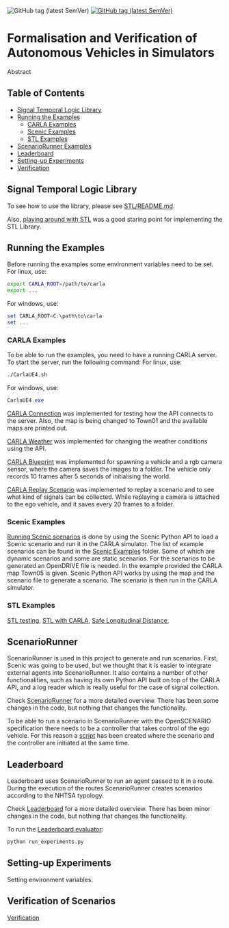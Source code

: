 ![GitHub tag (latest SemVer)](https://img.shields.io/badge/keywords-STL%2CCARLA%2CVerification-red)
[![GitHub tag (latest SemVer)](https://img.shields.io/github/tag/carla-simulator/scenario_runner.svg)](https://github.com/carla-simulator/carla/tree/0.9.13)

Formalisation and Verification of Autonomous Vehicles in Simulators
========================
Abstract


Table of Contents
-----------------
- [Signal Temporal Logic Library](#signal-temporal-logic-library)
- [Running the Examples](#running-the-examples)
  - [CARLA Examples](#carla-examples)
  - [Scenic Examples](#scenic-examples)
  - [STL Examples](#stl-examples)
- [ScenarioRunner Examples](#scenariorunner)
- [Leaderboard](#leaderboard)
- [Setting-up Experiments](#setting-up-experiments)
- [Verification](#verification-of-scenarios)

Signal Temporal Logic Library
-----------------------------
To see how to use the library, please see [STL/README.md](STL/README.md).

Also, [playing around with STL](testing_stl_without_library.py) was a good staring point for implementing the STL Library.

Running the Examples
---------------------
Before running the examples some environment variables need to be set.
For linux, use:
```bash
export CARLA_ROOT=/path/to/carla
export ...
```
For windows, use:
```powershell
set CARLA_ROOT=C:\path\to\carla
set ...
```

### CARLA Examples
To be able to run the examples, you need to have a running CARLA server. To start the server, run the following command:
For linux, use:
```bash
./CarlaUE4.sh
```
For windows, use:
```powershell
CarlaUE4.exe
```

[CARLA Connection](CARLA%20examples/carla_connection.py) was implemented for testing how the API connects to the server. Also, the map is being changed to Town01 and the available maps are printed out.

[CARLA Weather](CARLA%20examples/carla_weather.py) was implemented for changing the weather conditions using the API.

[CARLA Blueprint](CARLA%20examples/carla_blueprint.py) was implemented for spawning a vehicle and a rgb camera sensor, where the camera saves the images to a folder. The vehicle only records 10 frames after 5 seconds of initialising the world.

[CARLA Replay Scenario](CARLA%20examples/replay_scenario.py) was implemented to replay a scenario and to see what kind of signals can be collected. While replaying a camera is attached to the ego vehicle, and it saves every 20 frames to a folder.


### Scenic Examples
[Running Scenic scenarios](Scenic%20examples/run_scenario.py) is done by using the Scenic Python API to load a Scenic scenario and run it in the CARLA simulator.
The list of example scenarios can be found in the [Scenic Examples](Scenic%20examples) folder. Some of which are dynamic scenarios and some are static scenarios.
For the scenarios to be generated an OpenDRIVE file is needed. In the example provided the CARLA map Town05 is given.
Scenic Python API works by using the map and the scenario file to generate a scenario. The scenario is then run in the CARLA simulator.


### STL Examples
[STL testing](STL_example.py), [STL with CARLA](STL_CARLA_example.py), [Safe Longitudinal Distance](safe_distance_example.py),


ScenarioRunner
--------------
ScenarioRunner is used in this project to generate and run scenarios. First, Scenic was going to be used, but we thought that it is easier to integrate external agents into ScenarioRunner.
It also contains a number of other functionalities, such as having its own Python API built on top of the CARLA API, and a log reader which is really useful for the case of signal collection.

Check [ScenarioRunner](scenario_runner/README.md) for a more detailed overview. There has been some changes in the code, but nothing that changes the functionality.

To be able to run a scenario in ScenarioRunner with the OpenSCENARIO specification there needs to be a controller that takes control of the ego vehicle.
For this reason a [script](run_scenario.py) has been created where the scenario and the controller are initiated at the same time.

Leaderboard
-----------
Leaderboard uses ScenarioRunner to run an agent passed to it in a route. During the execution of the routes ScenarioRunner creates scenarios according to the NHTSA typology.

Check [Leaderboard](leaderboard/README.md) for a more detailed overview. There has been minor changes in the code, but nothing that changes the functionality.

To run the [Leaderboard evaluator](leaderboard/leaderboard/leaderboard_evaluator.py):
```bash
python run_experiments.py
```

Setting-up Experiments
-------------------
Setting environment variables.

Verification of Scenarios
-------------------------
[Verification](VerificationOfExperiments.py)